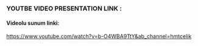 ### YOUTBE VIDEO PRESENTATION LINK :

#### Videolu sunum linki:

https://www.youtube.com/watch?v=b-O4WBA9TtY&ab_channel=hmtcelik
